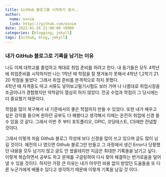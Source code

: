 ```yaml
---
title: GitHub 블로그를 시작하기 앞서..
author:
  name: osnim
  link: https://github.com/osnim
date: 2022-01-26 21:00:00 +0900
categories: [blogging, jekyll]
tags: [Github, blog, jekyll]
---
```


### 내가 GitHub 블로그로 기록을 남기는 이유

나도 이제 대학교를 졸업하고 제대로 취업 준비를 하려고 한다. 내 동기들은 모두 4학년에 취업준비를 시작하지만 나는 1학년 때 학점을 잘 챙겨놓지 못해서 4학년 1,2학기 21. 20 학점을 들었다. 그래서 취업 준비를 본격적으로 하지 못했다.  
4학년 때 자격증도 따고 서류도 넣어보고필기시험도 보러 가며 나 나름대로 취업시장을 조금이나가 경험했지만 악착같이 열심히 하지 않았다. 전공 수업과 학점이 그 당시에는 더 중요했기 때문이다.

학점을 많이 복구해서 내 기준에서의 좋은 학점까지 만들 수 있었다. 또한 내가 배우고 싶은 강의를 들으며 원하던 공부도 다 해봤다고 생각해서 이제는 온전히 취업에 신경 쓸 수 있을 것 같다. 그래서 이번 주 부터 포트폴리오, OPIC, 코딩테스트, CS에만 전념할 것이다.

그래서 이렇게 처음 Github 블로그 작성에 보다 신경을 많이 쓰고 있으며 글도 많이 남길 것이다.
예전의 나 였으면 Github 블로그만 만들고 그 과정에서 생긴 Error나 당황했던 내용을 모두 남기지 않고 글도 안 썼을테지만 지금은 최대한 기록들을 남기고 싶다.
이렇게 복습하면서 공부도 하고 문제를 구글링하여 다시 찾아 해결하는 번거로움을 덜어 낼 수 있을 것이다. 하지만 가장 큰 이유는 내가 아무런 비용 없이 받았던 도움들을 또 다른 누군가에게 베풀수 있다고 생각하기 때문에 이렇게 기록을 남길 것 이다.
